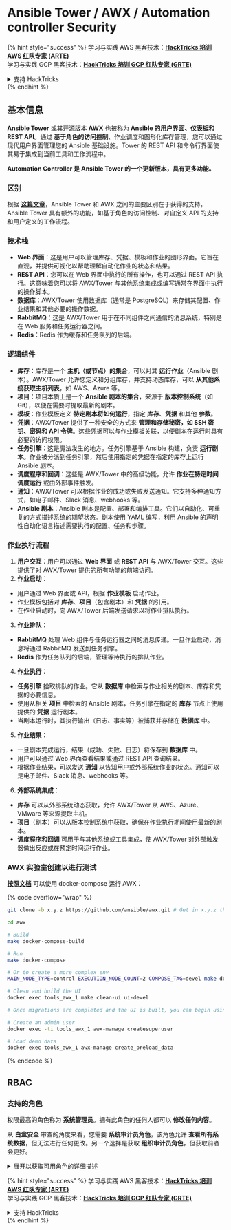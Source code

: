 # Ansible Tower / AWX / Automation controller Security

{% hint style="success" %}
学习与实践 AWS 黑客技术：<img src="../.gitbook/assets/image (1).png" alt="" data-size="line">[**HackTricks 培训 AWS 红队专家 (ARTE)**](https://training.hacktricks.xyz/courses/arte)<img src="../.gitbook/assets/image (1).png" alt="" data-size="line">\
学习与实践 GCP 黑客技术：<img src="../.gitbook/assets/image (2).png" alt="" data-size="line">[**HackTricks 培训 GCP 红队专家 (GRTE)**<img src="../.gitbook/assets/image (2).png" alt="" data-size="line">](https://training.hacktricks.xyz/courses/grte)

<details>

<summary>支持 HackTricks</summary>

* 查看 [**订阅计划**](https://github.com/sponsors/carlospolop)!
* **加入** 💬 [**Discord 群组**](https://discord.gg/hRep4RUj7f) 或 [**电报群组**](https://t.me/peass) 或 **关注** 我们的 **Twitter** 🐦 [**@hacktricks\_live**](https://twitter.com/hacktricks\_live)**.**
* **通过向** [**HackTricks**](https://github.com/carlospolop/hacktricks) 和 [**HackTricks Cloud**](https://github.com/carlospolop/hacktricks-cloud) github 仓库提交 PR 分享黑客技巧。

</details>
{% endhint %}

## 基本信息

**Ansible Tower** 或其开源版本 [**AWX**](https://github.com/ansible/awx) 也被称为 **Ansible 的用户界面、仪表板和 REST API**。通过 **基于角色的访问控制**、作业调度和图形化库存管理，您可以通过现代用户界面管理您的 Ansible 基础设施。Tower 的 REST API 和命令行界面使其易于集成到当前工具和工作流程中。

**Automation Controller 是 Ansible Tower 的一个更新版本，具有更多功能。**

### 区别

根据 [**这篇文章**](https://blog.devops.dev/ansible-tower-vs-awx-under-the-hood-65cfec78db00)，Ansible Tower 和 AWX 之间的主要区别在于获得的支持，Ansible Tower 具有额外的功能，如基于角色的访问控制、对自定义 API 的支持和用户定义的工作流程。

### 技术栈

* **Web 界面**：这是用户可以管理库存、凭据、模板和作业的图形界面。它旨在直观，并提供可视化以帮助理解自动化作业的状态和结果。
* **REST API**：您可以在 Web 界面中执行的所有操作，也可以通过 REST API 执行。这意味着您可以将 AWX/Tower 与其他系统集成或编写通常在界面中执行的操作脚本。
* **数据库**：AWX/Tower 使用数据库（通常是 PostgreSQL）来存储其配置、作业结果和其他必要的操作数据。
* **RabbitMQ**：这是 AWX/Tower 用于在不同组件之间通信的消息系统，特别是在 Web 服务和任务运行器之间。
* **Redis**：Redis 作为缓存和任务队列的后端。

### 逻辑组件

* **库存**：库存是一个 **主机（或节点）的集合**，可以对其 **运行作业**（Ansible 剧本）。AWX/Tower 允许您定义和分组库存，并支持动态库存，可以 **从其他系统获取主机列表**，如 AWS、Azure 等。
* **项目**：项目本质上是一个 **Ansible 剧本的集合**，来源于 **版本控制系统**（如 Git），以便在需要时提取最新的剧本。
* **模板**：作业模板定义 **特定剧本将如何运行**，指定 **库存**、**凭据** 和其他 **参数**。
* **凭据**：AWX/Tower 提供了一种安全的方式来 **管理和存储秘密，如 SSH 密钥、密码和 API 令牌**。这些凭据可以与作业模板关联，以便剧本在运行时具有必要的访问权限。
* **任务引擎**：这是魔法发生的地方。任务引擎基于 Ansible 构建，负责 **运行剧本**。作业被分派到任务引擎，然后使用指定的凭据在指定的库存上运行 Ansible 剧本。
* **调度程序和回调**：这些是 AWX/Tower 中的高级功能，允许 **作业在特定时间调度运行** 或由外部事件触发。
* **通知**：AWX/Tower 可以根据作业的成功或失败发送通知。它支持多种通知方式，如电子邮件、Slack 消息、webhooks 等。
* **Ansible 剧本**：Ansible 剧本是配置、部署和编排工具。它们以自动化、可重复的方式描述系统的期望状态。剧本使用 YAML 编写，利用 Ansible 的声明性自动化语言描述需要执行的配置、任务和步骤。

### 作业执行流程

1. **用户交互**：用户可以通过 **Web 界面** 或 **REST API** 与 AWX/Tower 交互。这些提供了对 AWX/Tower 提供的所有功能的前端访问。
2. **作业启动**：
* 用户通过 Web 界面或 API，根据 **作业模板** 启动作业。
* 作业模板包括对 **库存**、**项目**（包含剧本）和 **凭据** 的引用。
* 在作业启动时，向 AWX/Tower 后端发送请求以将作业排队执行。
3. **作业排队**：
* **RabbitMQ** 处理 Web 组件与任务运行器之间的消息传递。一旦作业启动，消息将通过 RabbitMQ 发送到任务引擎。
* **Redis** 作为任务队列的后端，管理等待执行的排队作业。
4. **作业执行**：
* **任务引擎** 拾取排队的作业。它从 **数据库** 中检索与作业相关的剧本、库存和凭据的必要信息。
* 使用从相关 **项目** 中检索的 Ansible 剧本，任务引擎在指定的 **库存** 节点上使用提供的 **凭据** 运行剧本。
* 当剧本运行时，其执行输出（日志、事实等）被捕获并存储在 **数据库** 中。
5. **作业结果**：
* 一旦剧本完成运行，结果（成功、失败、日志）将保存到 **数据库** 中。
* 用户可以通过 Web 界面查看结果或通过 REST API 查询结果。
* 根据作业结果，可以发送 **通知** 以告知用户或外部系统作业的状态。通知可以是电子邮件、Slack 消息、webhooks 等。
6. **外部系统集成**：
* **库存** 可以从外部系统动态获取，允许 AWX/Tower 从 AWS、Azure、VMware 等来源提取主机。
* **项目**（剧本）可以从版本控制系统中获取，确保在作业执行期间使用最新的剧本。
* **调度程序和回调** 可用于与其他系统或工具集成，使 AWX/Tower 对外部触发器做出反应或在预定时间运行作业。

### AWX 实验室创建以进行测试

[**按照文档**](https://github.com/ansible/awx/blob/devel/tools/docker-compose/README.md) 可以使用 docker-compose 运行 AWX：

{% code overflow="wrap" %}
```bash
git clone -b x.y.z https://github.com/ansible/awx.git # Get in x.y.z the latest release version

cd awx

# Build
make docker-compose-build

# Run
make docker-compose

# Or to create a more complex env
MAIN_NODE_TYPE=control EXECUTION_NODE_COUNT=2 COMPOSE_TAG=devel make docker-compose

# Clean and build the UI
docker exec tools_awx_1 make clean-ui ui-devel

# Once migrations are completed and the UI is built, you can begin using AWX. The UI can be reached in your browser at https://localhost:8043/#/home, and the API can be found at https://localhost:8043/api/v2.

# Create an admin user
docker exec -ti tools_awx_1 awx-manage createsuperuser

# Load demo data
docker exec tools_awx_1 awx-manage create_preload_data
```
{% endcode %}

## RBAC

### 支持的角色

权限最高的角色称为 **系统管理员**。拥有此角色的任何人都可以 **修改任何内容**。

从 **白盒安全** 审查的角度来看，您需要 **系统审计员角色**，该角色允许 **查看所有系统数据**，但无法进行任何更改。另一个选择是获取 **组织审计员角色**，但获取前者会更好。

<details>

<summary>展开以获取可用角色的详细描述</summary>

1. **系统管理员**：
* 这是具有访问和修改系统中任何资源权限的超级用户角色。
* 他们可以管理所有组织、团队、项目、库存、作业模板等。
2. **系统审计员**：
* 拥有此角色的用户可以查看所有系统数据，但无法进行任何更改。
* 此角色旨在用于合规性和监督。
3. **组织角色**：
* **管理员**：对组织资源的完全控制。
* **审计员**：对组织资源的只读访问。
* **成员**：在组织中的基本成员，没有任何特定权限。
* **执行**：可以在组织内运行作业模板。
* **读取**：可以查看组织的资源。
4. **项目角色**：
* **管理员**：可以管理和修改项目。
* **使用**：可以在作业模板中使用该项目。
* **更新**：可以使用 SCM（源代码管理）更新项目。
5. **库存角色**：
* **管理员**：可以管理和修改库存。
* **临时**：可以在库存上运行临时命令。
* **更新**：可以更新库存源。
* **使用**：可以在作业模板中使用库存。
* **读取**：只读访问。
6. **作业模板角色**：
* **管理员**：可以管理和修改作业模板。
* **执行**：可以运行作业。
* **读取**：只读访问。
7. **凭证角色**：
* **管理员**：可以管理和修改凭证。
* **使用**：可以在作业模板或其他相关资源中使用凭证。
* **读取**：只读访问。
8. **团队角色**：
* **成员**：团队的一部分，但没有任何特定权限。
* **管理员**：可以管理团队成员和相关资源。
9. **工作流角色**：
* **管理员**：可以管理和修改工作流。
* **执行**：可以运行工作流。
* **读取**：只读访问。

</details>

{% hint style="success" %}
学习与实践 AWS 黑客技术：<img src="../.gitbook/assets/image (1).png" alt="" data-size="line">[**HackTricks 培训 AWS 红队专家 (ARTE)**](https://training.hacktricks.xyz/courses/arte)<img src="../.gitbook/assets/image (1).png" alt="" data-size="line">\
学习与实践 GCP 黑客技术：<img src="../.gitbook/assets/image (2).png" alt="" data-size="line">[**HackTricks 培训 GCP 红队专家 (GRTE)**<img src="../.gitbook/assets/image (2).png" alt="" data-size="line">](https://training.hacktricks.xyz/courses/grte)

<details>

<summary>支持 HackTricks</summary>

* 查看 [**订阅计划**](https://github.com/sponsors/carlospolop)!
* **加入** 💬 [**Discord 群组**](https://discord.gg/hRep4RUj7f) 或 [**Telegram 群组**](https://t.me/peass) 或 **在 Twitter 上关注** 🐦 [**@hacktricks\_live**](https://twitter.com/hacktricks\_live)**.**
* **通过向** [**HackTricks**](https://github.com/carlospolop/hacktricks) 和 [**HackTricks Cloud**](https://github.com/carlospolop/hacktricks-cloud) GitHub 仓库提交 PR 来分享黑客技巧。

</details>
{% endhint %}

